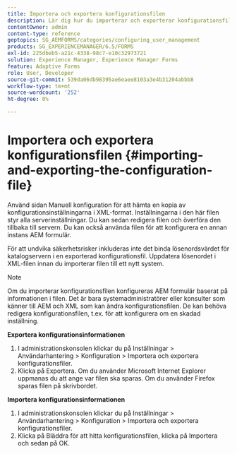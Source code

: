 ```yaml
---
title: Importera och exportera konfigurationsfilen
description: Lär dig hur du importerar och exporterar konfigurationsfilen för att redigera serverinställningar eller konfigurera en annan AEM för formulär.
contentOwner: admin
content-type: reference
geptopics: SG_AEMFORMS/categories/configuring_user_management
products: SG_EXPERIENCEMANAGER/6.5/FORMS
exl-id: 225dbeb5-a21c-4338-98c7-e10c32973721
solution: Experience Manager, Experience Manager Forms
feature: Adaptive Forms
role: User, Developer
source-git-commit: 539da06db98395ae6eaee8103a3e4b31204abbb8
workflow-type: tm+mt
source-wordcount: '252'
ht-degree: 0%

---
```


# Importera och exportera konfigurationsfilen {#importing-and-exporting-the-configuration-file}

Använd sidan Manuell konfiguration för att hämta en kopia av konfigurationsinställningarna i XML-format. Inställningarna i den här filen styr alla serverinställningar. Du kan sedan redigera filen och överföra den tillbaka till servern. Du kan också använda filen för att konfigurera en annan instans AEM formulär.

För att undvika säkerhetsrisker inkluderas inte det binda lösenordsvärdet för katalogservern i en exporterad konfigurationsfil. Uppdatera lösenordet i XML-filen innan du importerar filen till ett nytt system.

>[!NOTE]
>
>Om du importerar konfigurationsfilen konfigureras AEM formulär baserat på informationen i filen. Det är bara systemadministratörer eller konsulter som känner till AEM och XML som kan ändra konfigurationsfilen. De kan behöva redigera konfigurationsfilen, t.ex. för att konfigurera om en skadad inställning.

**Exportera konfigurationsinformationen**

1. I administrationskonsolen klickar du på Inställningar > Användarhantering > Konfiguration > Importera och exportera konfigurationsfiler.
1. Klicka på Exportera. Om du använder Microsoft Internet Explorer uppmanas du att ange var filen ska sparas. Om du använder Firefox sparas filen på skrivbordet.

**Importera konfigurationsinformationen**

1. I administrationskonsolen klickar du på Inställningar > Användarhantering > Konfiguration > Importera och exportera konfigurationsfiler.
1. Klicka på Bläddra för att hitta konfigurationsfilen, klicka på Importera och sedan på OK.
